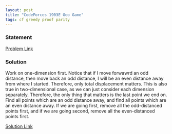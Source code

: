 ```yaml
---
layout: post
title: "CodeForces 1903E Geo Game"
tags: cf greedy proof parity
---
```


### Statement 

[Problem Link](https://codeforces.com/contest/1903/problem/E)

### Solution

Work on one-dimension first. Notice that if I move forwawrd an odd distance, then move back an odd distance, I will be an even distance away from where I started. Therefore, only total displacement matters. This is also true in two-dimensional case, as we can just consider each dimension separately. Therefore, the only thing that matters is the last point we end on. Find all points which are an odd distance away, and find all points which are an even distance away. If we are going first, remove all the odd-distanced points first, and if we are going second, remove all the even-distanced points first.

[Solution Link](https://codeforces.com/contest/1903/submission/277595490)